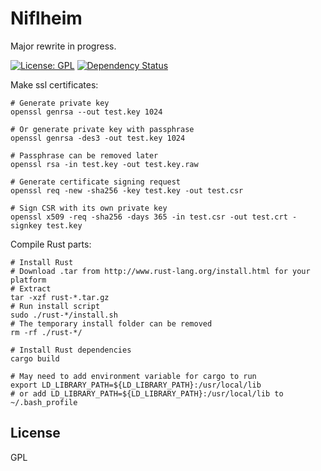 # Niflheim

Major rewrite in progress.

[![License: GPL](https://img.shields.io/badge/license-GPL-blue.svg)](https://www.gnu.org/licenses/gpl.html)
[![Dependency Status](https://gemnasium.com/Densaugeo/Niflheim.svg)](https://gemnasium.com/Densaugeo/Niflheim)

Make ssl certificates:

~~~
# Generate private key
openssl genrsa --out test.key 1024

# Or generate private key with passphrase
openssl genrsa -des3 -out test.key 1024

# Passphrase can be removed later
openssl rsa -in test.key -out test.key.raw

# Generate certificate signing request
openssl req -new -sha256 -key test.key -out test.csr

# Sign CSR with its own private key
openssl x509 -req -sha256 -days 365 -in test.csr -out test.crt -signkey test.key
~~~

Compile Rust parts:

~~~
# Install Rust
# Download .tar from http://www.rust-lang.org/install.html for your platform
# Extract
tar -xzf rust-*.tar.gz
# Run install script
sudo ./rust-*/install.sh
# The temporary install folder can be removed
rm -rf ./rust-*/

# Install Rust dependencies
cargo build

# May need to add environment variable for cargo to run
export LD_LIBRARY_PATH=${LD_LIBRARY_PATH}:/usr/local/lib
# or add LD_LIBRARY_PATH=${LD_LIBRARY_PATH}:/usr/local/lib to ~/.bash_profile
~~~

## License

GPL
